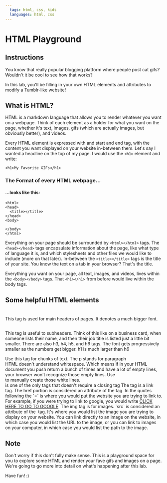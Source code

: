 ```yaml
---
  tags: html, css, kids
  languages: html, css
---
```


# HTML Playground

## Instructions

You know that really popular blogging platform where people post cat gifs? Wouldn't it be cool to see how that works?

In this lab, you'll be filling in your own HTML elements and attributes to modify a Tumblr-like website!

## What is HTML?

HTML is a markdown language that allows you to render whatever you want on a webpage. Think of each element as a holder for what you want on the page, whether it's text, images, gifs (which are actually images, but obviously better), and videos.

Every HTML element is expressed with and start and end tag, with the content you want displayed on your website in-between them. Let's say I wanted a headline on the top of my page. I would use the `<h1>` element and write:

`<h1>My Favorite GIFs</h1>`

### The Format of every HTML webpage...

#### ...looks like this:

```
<html>
<head>
  <title></title>
</head>
<body>

</body>
</html>
```

Everything on your page should be surrounded by `<html></html>` tags. The `<head></head>` tags encapsulate information about the page, like what type of language it is, and which stylesheets and other files we would like to include (more on that later). In-between the `<title></title>` tags is the title of your site. You know the text on a tab in your browser? That's the title.

Everything you want on your page, all text, images, and videos, lives within the `<body></body>` tags. That `<h1></h1>` from before would live within the body tags.

## Some helpful HTML elements
<h1></h1> This tag is used for main headers of pages. It denotes a much bigger font.
<h2></h2> This tag is useful to subheaders. Think of this like on a business card, when someone lists their name, and then their job title is listed just a little bit smaller. There are also h3, h4, h5, and h6 tags. The font gets progressively smaller as the numbers get bigger. h1 is much larger than h6
<p></p> Use this tag for chunks of text. The p stands for paragraph
<br> HTML doesn't understand whitespace. Which means if in your HTML document you push return a bunch of times and have a lot of empty lines, your browser won't recognize those empty lines. Use <br> to manually create those white lines. <br> is one of the only tags that doesn't require a closing tag
<a href=""></a> The <a> tag is a link tag. The href portion is considered an attribute of the <a> tag. In the quotes following the `=` is where you would put the website you are trying to link to. For example, if you were trying to link to google, you would write <a href="www.google.com">CLICK HERE TO GO TO GOOGLE</a>
<img src=""></img> The img tag is for images. `src` is considered an attribute of the <img> tag. It's where you would list the image you are trying to display on your website. You can link directly to an image on the website, in which case you would list the URL to the image, or you can link to images on your computer, in which case you would list the path to the image.  




## Note

Don't worry if this don't fully make sense. This is a playground space for you to explore some HTML and render your fave gifs and images on a page. We're going to go more into detail on what's happening after this lab.

Have fun! :)